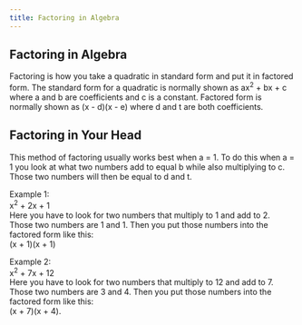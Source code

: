 ```yaml
---
title: Factoring in Algebra
---
```

## Factoring in Algebra

Factoring is how you take a quadratic in standard form and put it in factored form. The standard form for a quadratic is normally shown as ax<sup>2</sup> + bx + c where a and b are coefficients and c is a constant. Factored form is normally shown as (x - d)(x - e) where d and t are both coefficients.

## Factoring in Your Head

This method of factoring usually works best when a = 1. To do this when a = 1 you look at what two numbers add to equal b while also multiplying to c. Those two numbers will then be equal to d and t.

Example 1:<br>
x<sup>2</sup> + 2x + 1<br>
Here you have to look for two numbers that multiply to 1 and add to 2. Those two numbers are 1 and 1. Then you put those numbers into the factored form like this:<br>
(x + 1)(x + 1)

Example 2:<br>
x<sup>2</sup> + 7x + 12<br>
Here you have to look for two numbers that multiply to 12 and add to 7. Those two numbers are 3 and 4. Then you put those numbers into the factored form like this:<br>
(x + 7)(x + 4).

